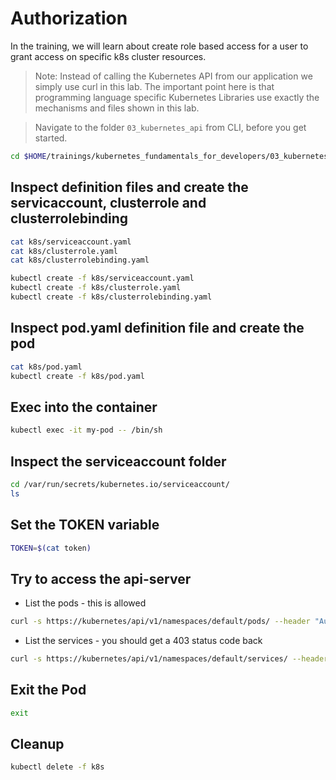 # Authorization

In the training, we will learn about create role based access for a user to grant access on specific k8s cluster resources.

> Note: Instead of calling the Kubernetes API from our application we simply use curl in this lab. The important point here is that programming language specific Kubernetes Libraries use exactly the mechanisms and files shown in this lab.

>Navigate to the folder `03_kubernetes_api` from CLI, before you get started.

```bash
cd $HOME/trainings/kubernetes_fundamentals_for_developers/03_kubernetes_api
```

## Inspect definition files and create the servicaccount, clusterrole and clusterrolebinding

```bash
cat k8s/serviceaccount.yaml
cat k8s/clusterrole.yaml
cat k8s/clusterrolebinding.yaml
```

```bash
kubectl create -f k8s/serviceaccount.yaml
kubectl create -f k8s/clusterrole.yaml
kubectl create -f k8s/clusterrolebinding.yaml
```

## Inspect pod.yaml definition file and create the pod

```bash
cat k8s/pod.yaml
kubectl create -f k8s/pod.yaml
```

## Exec into the container

```bash
kubectl exec -it my-pod -- /bin/sh
```

## Inspect the serviceaccount folder

```bash
cd /var/run/secrets/kubernetes.io/serviceaccount/
ls 
```

## Set the TOKEN variable

```bash
TOKEN=$(cat token)
```

## Try to access the api-server

* List the pods - this is allowed

```bash
curl -s https://kubernetes/api/v1/namespaces/default/pods/ --header "Authorization: Bearer $TOKEN" --cacert ca.crt 
```

* List the services - you should get a 403 status code back

```bash
curl -s https://kubernetes/api/v1/namespaces/default/services/ --header "Authorization: Bearer $TOKEN" --cacert ca.crt 
```

## Exit the Pod

```bash
exit
```

## Cleanup

```bash
kubectl delete -f k8s
```
